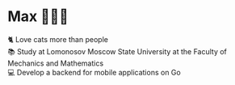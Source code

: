 # Max 👨🏻‍💻
🐈 Love cats more than people\
📚 Study at Lomonosov Moscow State University at the Faculty of Mechanics and Mathematics\
💻 Develop a backend for mobile applications on Go
